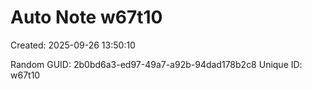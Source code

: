 ﻿# Auto Note w67t10
Created: 2025-09-26 13:50:10

Random GUID: 2b0bd6a3-ed97-49a7-a92b-94dad178b2c8
Unique ID: w67t10
